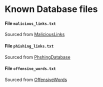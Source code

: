# Known Database files

#### File `malicious_links.txt`

Sourced from [MaliciousLinks](https://github.com/mitchellkrogza/The-Big-List-of-Hacked-Malware-Web-Sites)

#### File `phishing_links.txt`

Sourced from [PhshingDatabase](https://github.com/mitchellkrogza/Phishing.Database)


#### File `offensive_words.txt`

Sourced from [OffensiveWords](https://www.cs.cmu.edu/~biglou/resources/bad-words.txt)
